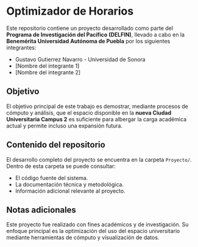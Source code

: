 # Optimizador de Horarios

Este repositorio contiene un proyecto desarrollado como parte del **Programa de Investigación del Pacífico (DELFIN)**, llevado a cabo en la **Benemérita Universidad Autónoma de Puebla** por los siguientes integrantes:

- Gustavo Gutierrez Navarro - Universidad de Sonora
- [Nombre del integrante 1]  
- [Nombre del integrante 2]  

## Objetivo

El objetivo principal de este trabajo es demostrar, mediante procesos de cómputo y análisis, que el espacio disponible en la **nueva Ciudad Universitaria Campus 2** es suficiente para albergar la carga académica actual y permite incluso una expansión futura.

## Contenido del repositorio

El desarrollo completo del proyecto se encuentra en la carpeta `Proyecto/`. Dentro de esta carpeta se puede consultar:

- El código fuente del sistema.  
- La documentación técnica y metodológica.  
- Información adicional relevante al proyecto.

## Notas adicionales

Este proyecto fue realizado con fines académicos y de investigación. Su enfoque principal es la optimización del uso del espacio universitario mediante herramientas de cómputo y visualización de datos.
